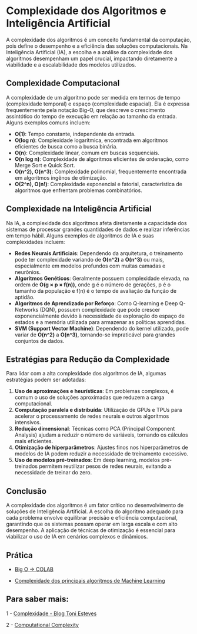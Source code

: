 # **Complexidade dos Algoritmos e Inteligência Artificial**

A complexidade dos algoritmos é um conceito fundamental da computação, pois define o desempenho e a eficiência das soluções computacionais. Na Inteligência Artificial (IA), a escolha e a análise da complexidade dos algoritmos desempenham um papel crucial, impactando diretamente a viabilidade e a escalabilidade dos modelos utilizados.

## **Complexidade Computacional**
A complexidade de um algoritmo pode ser medida em termos de tempo (complexidade temporal) e espaço (complexidade espacial). Ela é expressa frequentemente pela notação Big-O, que descreve o crescimento assintótico do tempo de execução em relação ao tamanho da entrada. Alguns exemplos comuns incluem:

- **O(1)**: Tempo constante, independente da entrada.
- **O(log n)**: Complexidade logarítmica, encontrada em algoritmos eficientes de busca como a busca binária.
- **O(n)**: Complexidade linear, comum em buscas sequenciais.
- **O(n log n)**: Complexidade de algoritmos eficientes de ordenação, como Merge Sort e Quick Sort.
- **O(n^2), O(n^3)**: Complexidade polinomial, frequentemente encontrada em algoritmos ingênos de otimização.
- **O(2^n), O(n!)**: Complexidade exponencial e fatorial, característica de algoritmos que enfrentam problemas combinatórios.

## **Complexidade na Inteligência Artificial**
Na IA, a complexidade dos algoritmos afeta diretamente a capacidade dos sistemas de processar grandes quantidades de dados e realizar inferências em tempo hábil. Alguns exemplos de algoritmos de IA e suas complexidades incluem:

- **Redes Neurais Artificiais**: Dependendo da arquitetura, o treinamento pode ter complexidade variando de **O(n^2)** a **O(n^3)** ou mais, especialmente em modelos profundos com muitas camadas e neurônios.
- **Algoritmos Genéticos**: Geralmente possuem complexidade elevada, na ordem de **O(g × p × f(n))**, onde g é o número de gerações, p é o tamanho da população e f(n) é o tempo de avaliação da função de aptidão.
- **Algoritmos de Aprendizado por Reforço**: Como Q-learning e Deep Q-Networks (DQN), possuem complexidade que pode crescer exponencialmente devido à necessidade de exploração do espaço de estados e a memória utilizada para armazenar as políticas aprendidas.
- **SVM (Support Vector Machine)**: Dependendo do kernel utilizado, pode variar de **O(n^2)** a **O(n^3)**, tornando-se impraticável para grandes conjuntos de dados.

## **Estratégias para Redução da Complexidade**
Para lidar com a alta complexidade dos algoritmos de IA, algumas estratégias podem ser adotadas:

1. **Uso de aproximações e heurísticas**: Em problemas complexos, é comum o uso de soluções aproximadas que reduzem a carga computacional.
2. **Computação paralela e distribuída**: Utilização de GPUs e TPUs para acelerar o processamento de redes neurais e outros algoritmos intensivos.
3. **Redução dimensional**: Técnicas como PCA (Principal Component Analysis) ajudam a reduzir o número de variáveis, tornando os cálculos mais eficientes.
4. **Otimização de hiperparâmetros**: Ajustes finos nos hiperparâmetros de modelos de IA podem reduzir a necessidade de treinamento excessivo.
5. **Uso de modelos pré-treinados**: Em deep learning, modelos pré-treinados permitem reutilizar pesos de redes neurais, evitando a necessidade de treinar do zero.

## **Conclusão**
A complexidade dos algoritmos é um fator crítico no desenvolvimento de soluções de Inteligência Artificial. A escolha do algoritmo adequado para cada problema envolve equilibrar precisão e eficiência computacional, garantindo que os sistemas possam operar em larga escala e com alto desempenho. A aplicação de técnicas de otimização é essencial para viabilizar o uso de IA em cenários complexos e dinâmicos.

## Prática

 -  [Big O -> COLAB ](https://github.com/25s1-introIA/.github/blob/main/colabs/big_0.ipynb)

 - [Complexidade dos principais algoritmos de Machine Learning](./algoML_complexidades.md)


## **Para saber mais:**

1 - [Complexidade - Blog Toni Esteves](https://www.toniesteves.com/introduction-to-big-o-notation#:~:text=A%20nota%C3%A7%C3%A3o%20Big%20O%20%C3%A9,em%20qualquer%20linguagem%20de%20programa%C3%A7%C3%A3o.&text=Como%20esse%20%C3%A9%20um%20t%C3%B3pico,(log%20n)%2C%20etc.)

2 - [Computational Complexity](https://oecs.mit.edu/pub/nq8ws6q1/release/1)
